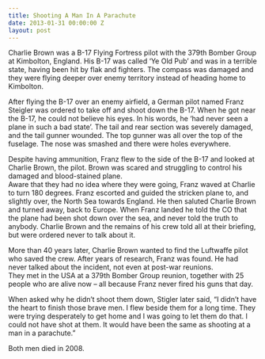 ```yaml
---
title: Shooting A Man In A Parachute
date: 2013-01-31 00:00:00 Z
layout: post
---
```


Charlie Brown was a B-17 Flying Fortress pilot with the 379th Bomber Group at Kimbolton, England. His B-17 was called &#8216;Ye Old Pub&#8217; and was in a terrible state, having been hit by flak and fighters. The compass was damaged and they were flying deeper over enemy territory instead of heading home to Kimbolton.

After flying the B-17 over an enemy airfield, a German pilot named Franz Steigler was ordered to take off and shoot down the B-17. When he got near the B-17, he could not believe his eyes. In his words, he &#8216;had never seen a plane in such a bad state&#8217;. The tail and rear section was severely damaged, and the tail gunner wounded. The top gunner was all over the top of the fuselage. The nose was smashed and there were holes everywhere.

Despite having ammunition, Franz flew to the side of the B-17 and looked at Charlie Brown, the pilot. Brown was scared and struggling to control his damaged and blood-stained plane.  
Aware that they had no idea where they were going, Franz waved at Charlie to turn 180 degrees. Franz escorted and guided the stricken plane to, and slightly over, the North Sea towards England. He then saluted Charlie Brown and turned away, back to Europe. When Franz landed he told the CO that the plane had been shot down over the sea, and never told the truth to anybody. Charlie Brown and the remains of his crew told all at their briefing, but were ordered never to talk about it.

More than 40 years later, Charlie Brown wanted to find the Luftwaffe pilot who saved the crew. After years of research, Franz was found. He had never talked about the incident, not even at post-war reunions.  
They met in the USA at a 379th Bomber Group reunion, together with 25 people who are alive now &#8211; all because Franz never fired his guns that day.

When asked why he didn&#8217;t shoot them down, Stigler later said, &#8220;I didn&#8217;t have the heart to finish those brave men. I flew beside them for a long time. They were trying desperately to get home and I was going to let them do that. I could not have shot at them. It would have been the same as shooting at a man in a parachute.&#8221;

Both men died in 2008.
